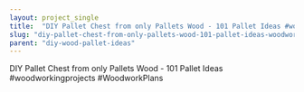 ```yaml
---
layout: project_single
title:  "DIY Pallet Chest from only Pallets Wood - 101 Pallet Ideas #woodworkingprojects #WoodworkPlans"
slug: "diy-pallet-chest-from-only-pallets-wood-101-pallet-ideas-woodworkingprojects-woodworkplans"
parent: "diy-wood-pallet-ideas"
---
```

DIY Pallet Chest from only Pallets Wood - 101 Pallet Ideas #woodworkingprojects #WoodworkPlans